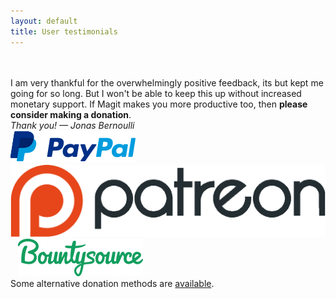 ```yaml
---
layout: default
title: User testimonials
---
```


<script type="text/javascript" src="/quotes/quotes.js"></script>
<script type="text/javascript">window.onload = list_quotes;</script>
<br>
<section id="quotes"></section>
<br>
<section>
  <div id="donate">
    <div>
      I am very thankful for the overwhelmingly positive feedback, its
      but kept me going for so long.  But I won't be able to keep this
      up without increased monetary support.
      If Magit makes you more productive too,
      then <b>please consider making a donation</b>.
    </div>
    <div>
      <em>Thank you! &mdash; Jonas Bernoulli</em>
    </div>
    <div>
      <a href="https://www.paypal.me/JonasBernoulli/20">
        <img title="Donate using PayPal"
             alt="Donate using PayPal"
             src="/assets/paypal.png"></a>
      &nbsp;&nbsp;
      <a href="https://www.patreon.com/tarsius">
        <img title="Donate monthly using Patreon"
             alt="Donate monthly using Patreon"
             src="/assets/patreon.png"></a>
      &nbsp;&nbsp;
      <a href="https://salt.bountysource.com/teams/magit">
        <img title="Donate monthly using Bountysource"
             alt="Donate monthly using Bountysource"
             src="/assets/bountysource.png"></a>
    </div>
    <div>
      Some alternative donation methods are <a href="/donate">available</a>.
    </div>
  </div>
  <br>
</section>
